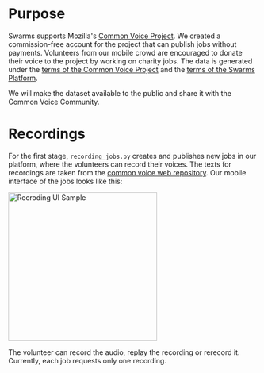 # Purpose

Swarms supports Mozilla's [Common Voice Project](https://voice.mozilla.org/). We created a commission-free account for the project that can publish jobs without payments. Volunteers from our mobile crowd are encouraged to donate their voice to the project by working on charity jobs. The data is generated under the [terms of the Common Voice Project](https://voice.mozilla.org/en/terms) and the [terms of the Swarms Platform](https://www.swarms.com/terms-and-conditions/).

We will make the dataset available to the public and share it with the Common Voice Community.

# Recordings

For the first stage, `recording_jobs.py` creates and publishes new jobs in our platform, where the volunteers can record their voices. The texts for recordings are taken from the [common voice web repository](https://github.com/mozilla/voice-web/tree/master/server/data). Our mobile interface of the jobs looks like this:


<img src="https://s3.eu-central-1.amazonaws.com/swarmsblobstorage/common_voice_recording_ui.gif" alt="Recroding UI Sample" width= "300"/>

The volunteer can record the audio, replay the recording or rerecord it. Currently, each job requests only one recording.